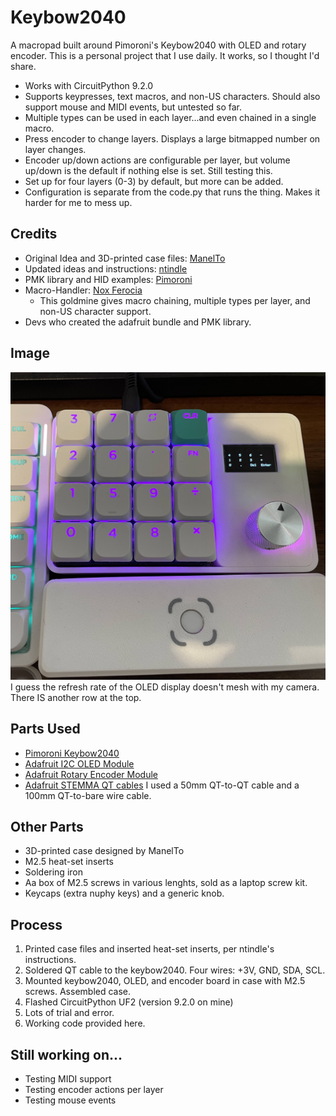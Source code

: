 # Keybow2040
A macropad built around Pimoroni's Keybow2040 with OLED and rotary encoder. This is a personal project that I use daily. It works, so I thought I'd share.
* Works with CircuitPython 9.2.0
* Supports keypresses, text macros, and non-US characters. Should also support mouse and MIDI events, but untested so far.
* Multiple types can be used in each layer...and even chained in a single macro.
* Press encoder to change layers. Displays a large bitmapped number on layer changes.
* Encoder up/down actions are configurable per layer, but volume up/down is the default if nothing else is set. Still testing this.
* Set up for four layers (0-3) by default, but more can be added.
* Configuration is separate from the code.py that runs the thing. Makes it harder for me to mess up.
## Credits
* Original Idea and 3D-printed case files: [ManelTo](https://www.printables.com/model/228327-keybow2040-macropad-with-display-and-encoder)
* Updated ideas and instructions: [ntindle](https://github.com/ntindle/Keybow2040-Macro-Pad/tree/main)
* PMK library and HID examples: [Pimoroni](https://github.com/pimoroni/pmk-circuitpython)
* Macro-Handler: [Nox Ferocia](https://forums.pimoroni.com/t/macro-handler-for-keybow2040-pico-keypad-base-etc/21080)
  * This goldmine gives macro chaining, multiple types per layer, and non-US character support.
* Devs who created the adafruit bundle and PMK library.
## Image
![macropad with oled and rotary encoder](https://github.com/InTec-PCPS/Keybow2040/blob/main/layer0.jpg?raw=true)
I guess the refresh rate of the OLED display doesn't mesh with my camera. There IS another row at the top.
## Parts Used
* [Pimoroni Keybow2040](https://shop.pimoroni.com/products/keybow-2040?variant=32399559589971)
* [Adafruit I2C OLED Module](https://www.adafruit.com/product/326)
* [Adafruit Rotary Encoder Module](https://www.adafruit.com/product/4991)
* [Adafruit STEMMA QT cables](https://www.adafruit.com/product/4399) I used a 50mm QT-to-QT cable and a 100mm QT-to-bare wire cable.
## Other Parts
* 3D-printed case designed by ManelTo
* M2.5 heat-set inserts
* Soldering iron
* Aa box of M2.5 screws in various lenghts, sold as a laptop screw kit.
* Keycaps (extra nuphy keys) and a generic knob.
## Process
1. Printed case files and inserted heat-set inserts, per ntindle's instructions.
2. Soldered QT cable to the keybow2040. Four wires: +3V, GND, SDA, SCL.
3. Mounted keybow2040, OLED, and encoder board in case with M2.5 screws. Assembled case.
4. Flashed CircuitPython UF2 (version 9.2.0 on mine)
5. Lots of trial and error.
6. Working code provided here.
## Still working on...
* Testing MIDI support
* Testing encoder actions per layer
* Testing mouse events
